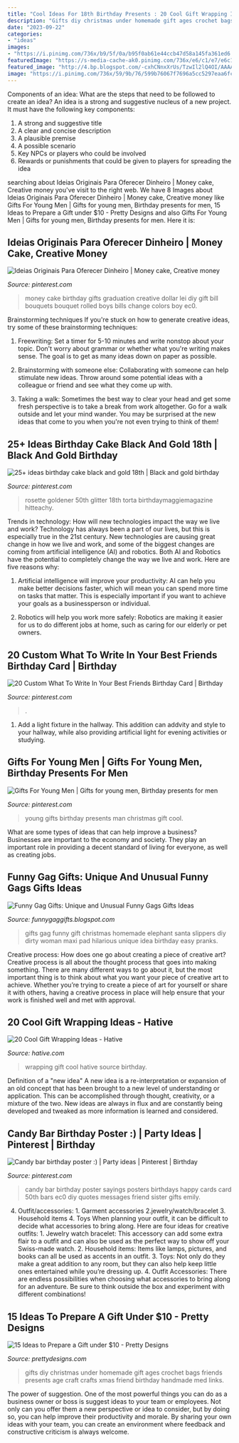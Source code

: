 ```yaml
---
title: "Cool Ideas For 18th Birthday Presents : 20 Cool Gift Wrapping Ideas"
description: "Gifts diy christmas under homemade gift ages crochet bags friends presents age craft crafts xmas friend birthday handmade med links"
date: "2023-09-22"
categories:
- "ideas"
images:
- "https://i.pinimg.com/736x/b9/5f/0a/b95f0ab61e44ccb47d58a145fa361ed6.jpg"
featuredImage: "https://s-media-cache-ak0.pinimg.com/736x/e6/c1/e7/e6c1e79057ce76c9cf7ffc8e7b417040.jpg"
featured_image: "http://4.bp.blogspot.com/-cxhCNnxXrUs/TzwIl2lQ4OI/AAAAAAAAADg/Fc_elOKeCIo/s1600/Funny+Gag+Gifts+(26).jpg"
image: "https://i.pinimg.com/736x/59/9b/76/599b76067f7696a5cc5297eaa6fc9504.jpg"
---
```



Components of an idea: What are the steps that need to be followed to create an idea?
An idea is a strong and suggestive nucleus of a new project. It must have the following key components:
1. A strong and suggestive title 
2. A clear and concise description 
3. A plausible premise 
4. A possible scenario 
5. Key NPCs or players who could be involved 
6. Rewards or punishments that could be given to players for spreading the idea 

	

		
searching about Ideias Originais Para Oferecer Dinheiro | Money cake, Creative money you've visit to the right web. We have 8 Images about Ideias Originais Para Oferecer Dinheiro | Money cake, Creative money like Gifts For Young Men | Gifts for young men, Birthday presents for men, 15 Ideas to Prepare a Gift under $10 - Pretty Designs and also Gifts For Young Men | Gifts for young men, Birthday presents for men. Here it is:
		
    
## Ideias Originais Para Oferecer Dinheiro | Money Cake, Creative Money

<img loading=lazy src="https://i.pinimg.com/736x/aa/b6/79/aab679bb24614459c53471610de832d1--money-cake-th-birthday.jpg" onerror="this.onerror=null;this.src='https://tse2.mm.bing.net/th?id=OIP.28qIgJnmloygDZHByJtRIAHaJ6&amp;pid=15.1';" alt="Ideias Originais Para Oferecer Dinheiro | Money cake, Creative money">

_Source: pinterest.com_

>money cake birthday gifts graduation creative dollar lei diy gift bill bouquets bouquet rolled boys bills change colors boy ec0. 

	

Brainstorming techniques
If you're stuck on how to generate creative ideas, try some of these brainstorming techniques:
1. Freewriting: Set a timer for 5-10 minutes and write nonstop about your topic. Don't worry about grammar or whether what you're writing makes sense. The goal is to get as many ideas down on paper as possible.

2. Brainstorming with someone else: Collaborating with someone can help stimulate new ideas. Throw around some potential ideas with a colleague or friend and see what they come up with.

3. Taking a walk: Sometimes the best way to clear your head and get some fresh perspective is to take a break from work altogether. Go for a walk outside and let your mind wander. You may be surprised at the new ideas that come to you when you're not even trying to think of them!

    
## 25+ Ideas Birthday Cake Black And Gold 18th | Black And Gold Birthday

<img loading=lazy src="https://i.pinimg.com/736x/0a/96/c0/0a96c0de323e6bef472a6536b5beb95e.jpg" onerror="this.onerror=null;this.src='https://tse4.mm.bing.net/th?id=OIP.jyTGaFP7AGqsXVjtEK4AlgAAAA&amp;pid=15.1';" alt="25+ ideas birthday cake black and gold 18th | Black and gold birthday">

_Source: pinterest.com_

>rosette goldener 50th glitter 18th torta birthdaymaggiemagazine hitteachy. 

	

Trends in technology: How will new technologies impact the way we live and work?
Technology has always been a part of our lives, but this is especially true in the 21st century. New technologies are causing great change in how we live and work, and some of the biggest changes are coming from artificial intelligence (AI) and robotics.
Both AI and Robotics have the potential to completely change the way we live and work. Here are five reasons why:

1. Artificial intelligence will improve your productivity: AI can help you make better decisions faster, which will mean you can spend more time on tasks that matter. This is especially important if you want to achieve your goals as a businessperson or individual.

2. Robotics will help you work more safely: Robotics are making it easier for us to do different jobs at home, such as caring for our elderly or pet owners.

    
## 20 Custom What To Write In Your Best Friends Birthday Card | Birthday

<img loading=lazy src="https://i.pinimg.com/736x/59/9b/76/599b76067f7696a5cc5297eaa6fc9504.jpg" onerror="this.onerror=null;this.src='https://tse3.mm.bing.net/th?id=OIP.0q9GhmI-s9AJQ8SFyxkmTAHaJ3&amp;pid=15.1';" alt="20 Custom What To Write In Your Best Friends Birthday Card | Birthday">

_Source: pinterest.com_

>. 

	

1. Add a light fixture in the hallway. This addition can addvity and style to your hallway, while also providing artificial light for evening activities or studying.

    
## Gifts For Young Men | Gifts For Young Men, Birthday Presents For Men

<img loading=lazy src="https://i.pinimg.com/736x/b9/5f/0a/b95f0ab61e44ccb47d58a145fa361ed6.jpg" onerror="this.onerror=null;this.src='https://tse4.mm.bing.net/th?id=OIP.o2fxBQrpgDGpgcosIJLKkgHaLH&amp;pid=15.1';" alt="Gifts For Young Men | Gifts for young men, Birthday presents for men">

_Source: pinterest.com_

>young gifts birthday presents man christmas gift cool. 

	

What are some types of ideas that can help improve a business?
Businesses are important to the economy and society. They play an important role in providing a decent standard of living for everyone, as well as creating jobs.

    
## Funny Gag Gifts: Unique And Unusual Funny Gags Gifts Ideas

<img loading=lazy src="http://4.bp.blogspot.com/-cxhCNnxXrUs/TzwIl2lQ4OI/AAAAAAAAADg/Fc_elOKeCIo/s1600/Funny+Gag+Gifts+(26).jpg" onerror="this.onerror=null;this.src='https://tse4.mm.bing.net/th?id=OIP.E57SpfJuHpdSJkd0lZa3uQAAAA&amp;pid=15.1';" alt="Funny Gag Gifts: Unique and Unusual Funny Gags Gifts Ideas">

_Source: funnygaggifts.blogspot.com_

>gifts gag funny gift christmas homemade elephant santa slippers diy dirty woman maxi pad hilarious unique idea birthday easy pranks. 

	

Creative process: How does one go about creating a piece of creative art?
Creative process is all about the thought process that goes into making something. There are many different ways to go about it, but the most important thing is to think about what you want your piece of creative art to achieve. Whether you’re trying to create a piece of art for yourself or share it with others, having a creative process in place will help ensure that your work is finished well and met with approval.

    
## 20 Cool Gift Wrapping Ideas - Hative

<img loading=lazy src="https://hative.com/wp-content/uploads/2014/10/gift-wrapping-ideas/4-cool-gift-wrapping-ideas.jpg" onerror="this.onerror=null;this.src='https://tse4.mm.bing.net/th?id=OIP.DM290G5GGwFg2ZJmXLjxnAHaLH&amp;pid=15.1';" alt="20 Cool Gift Wrapping Ideas - Hative">

_Source: hative.com_

>wrapping gift cool hative source birthday. 

	

Definition of a "new idea"
A new idea is a re-interpretation or expansion of an old concept that has been brought to a new level of understanding or application. This can be accomplished through thought, creativity, or a mixture of the two. New ideas are always in flux and are constantly being developed and tweaked as more information is learned and considered.

    
## Candy Bar Birthday Poster :) | Party Ideas | Pinterest | Birthday

<img loading=lazy src="https://s-media-cache-ak0.pinimg.com/736x/e6/c1/e7/e6c1e79057ce76c9cf7ffc8e7b417040.jpg" onerror="this.onerror=null;this.src='https://tse4.mm.bing.net/th?id=OIP.1Z3sTmCvGWYDUcRXGEbK8AHaJ3&amp;pid=15.1';" alt="Candy bar birthday poster :) | Party ideas | Pinterest | Birthday">

_Source: pinterest.com_

>candy bar birthday poster sayings posters birthdays happy cards card 50th bars ec0 diy quotes messages friend sister gifts emily. 

	

4. Outfit/accessories: 1. Garment accessories 2.jewelry/watch/bracelet 3. Household items 4. Toys
When planning your outfit, it can be difficult to decide what accessories to bring along. Here are four ideas for creative outfits: 1. Jewelry watch bracelet: This accessory can add some extra flair to a outfit and can also be used as the perfect way to show off your Swiss-made watch. 2. Household items: Items like lamps, pictures, and books can all be used as accents in an outfit. 3. Toys: Not only do they make a great addition to any room, but they can also help keep little ones entertained while you’re dressing up. 4. Outfit Accessories: There are endless possibilities when choosing what accessories to bring along for an adventure. Be sure to think outside the box and experiment with different combinations!

    
## 15 Ideas To Prepare A Gift Under $10 - Pretty Designs

<img loading=lazy src="http://www.prettydesigns.com/wp-content/uploads/2015/10/Crochet-Bags.jpg" onerror="this.onerror=null;this.src='https://tse3.mm.bing.net/th?id=OIP.qGCWip5GhGJzxd8SZwMSlQHaLH&amp;pid=15.1';" alt="15 Ideas to Prepare a Gift under $10 - Pretty Designs">

_Source: prettydesigns.com_

>gifts diy christmas under homemade gift ages crochet bags friends presents age craft crafts xmas friend birthday handmade med links. 

	

The power of suggestion.
One of the most powerful things you can do as a business owner or boss is suggest ideas to your team or employees. Not only can you offer them a new perspective or idea to consider, but by doing so, you can help improve their productivity and morale. By sharing your own ideas with your team, you can create an environment where feedback and constructive criticism is always welcome.

